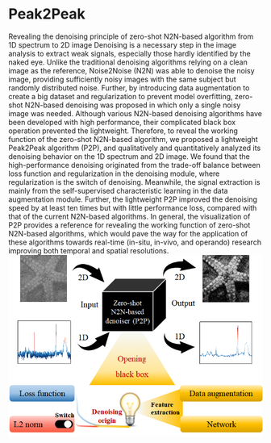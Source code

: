 # Peak2Peak
Revealing the denoising principle of zero-shot N2N-based algorithm from 1D spectrum to 2D image 
Denoising is a necessary step in the image analysis to extract weak signals, especially those hardly identified by the naked eye. Unlike the traditional denoising algorithms relying on a clean image as the reference, Noise2Noise (N2N) was able to denoise the noisy image, providing sufficiently noisy images with the same subject but randomly distributed noise. Further, by introducing data augmentation to create a big dataset and regularization to prevent model overfitting, zero-shot N2N-based denoising was proposed in which only a single noisy image was needed. Although various N2N-based denoising algorithms have been developed with high performance, their complicated black box operation prevented the lightweight. Therefore, to reveal the working function of the zero-shot N2N-based algorithm, we proposed a lightweight Peak2Peak algorithm (P2P), and qualitatively and quantitatively analyzed its denoising behavior on the 1D spectrum and 2D image. We found that the high-performance denoising originated from the trade-off balance between loss function and regularization in the denoising module, where regularization is the switch of denoising. Meanwhile, the signal extraction is mainly from the self-supervised characteristic learning in the data augmentation module. Further, the lightweight P2P improved the denoising speed by at least ten times but with little performance loss, compared with that of the current N2N-based algorithms. In general, the visualization of P2P provides a reference for revealing the working function of zero-shot N2N-based algorithms, which would pave the way for the application of these algorithms towards real-time (in-situ, in-vivo, and operando) research improving both temporal and spatial resolutions.
![Image text](https://github.com/3331822w/Peak2Peak/blob/main/TOC.png)
